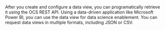 After you create and configure a data view, you can programatically retrieve it using the OCS REST API. Using a data-driven application like Microsoft Power BI, you can use the data view for data science enablement. You can request data views in multiple formats, including JSON or CSV.